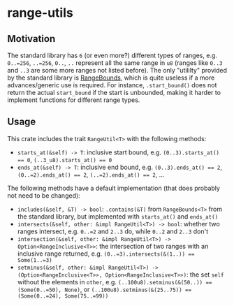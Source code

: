 # range-utils

## Motivation

The standard library has `6` (or even more?) different types of ranges, e.g. `0..=256`, `..=256`, `0..`, `..` represent all the same range in `u8` (ranges like `0..3` and `..3` are some more ranges not listed before). The only "utililty" provided by the standard library is [RangeBounds](https://doc.rust-lang.org/std/ops/trait.RangeBounds.html), which is quite useless if a more advances/generic use is required. For instance, `.start_bound()` does not return the actual `start_bound` if the start is unbounded, making it harder to implement functions for different range types.

## Usage

This crate includes the trait `RangeUtil<T>` with the following methods:
- `starts_at(&self) -> T`: inclusive start bound, e.g. `(0..3).starts_at() == 0`, `(..3_u8).starts_at() == 0`
- `ends_at(&self) -> T`: inclusive end bound, e.g. `(0..3).ends_at() == 2`, `(0..=2).ends_at() == 2`, `(..=2).ends_at() == 2`, ...

The following methods have a default implementation (that does probably not need to be changed):
- `includes(&self, &T) -> bool`: `.contains(&T)` from `RangeBounds<T>` from the standard library, but implemented with `starts_at()` and `ends_at()`
- `intersects(&self, other: &impl RangeUtil<T>) -> bool`: whether two ranges intersect, e.g. `0..=2` and `2..3` do, while `0..2` and `2..3` don't
- `intersection(&self, other: &impl RangeUtil<T>) -> Option<RangeInclusive<T>>`: the intersection of two ranges with an inclusive range returned, e.g. `(0..=3).intersects(&(1..)) == Some(1..=3)`
- `setminus(&self, other: &impl RangeUtil<T>) -> (Option<RangeInclusive<T>>, Option<RangeInclusive<T>>)`: the set `self` without the elements in `other`, e.g. `(..100u8).setminus(&(50..)) == (Some(0..=50), None)`, or `(..100u8).setminus(&(25..75)) == (Some(0..=24), Some(75..=99))`
